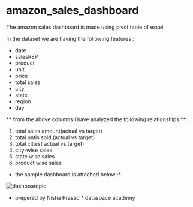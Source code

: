 # amazon_sales_dashboard
The amazon sales dashboard is made using pivot table of excel

In the dataset we are having the following features :
- date
- salesREP
- product
- unit
- price
- total sales
- city
- state
- region
- day

** from the above columns i have analyzed the following relationships **:
1. total sales amount(actual vs target)
2. total untis sold (actual vs target)
3. total cities( actual vs target)
4. city-wise sales
5. state wise sales
6. product wise sales

* the sample dashboard is attached below :*

![dashboardpic](https://github.com/user-attachments/assets/ae3bdcc4-3497-4670-9cd8-5277379ce9f6)

* prepered by Nisha Prasad *
  dataspace academy 
